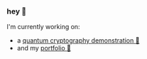 ### hey 👋


I'm currently working on:

*  a [quantum cryptography demonstration 💫](https://github.com/bmedicke/quantum_cryptography)
*  and my [portfolio 🎨](https://benmedicke.com)
